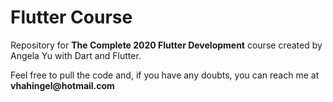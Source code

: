 <h1>Flutter Course</h1>
<p>Repository for <b>The Complete 2020 Flutter Development</b> course created by Angela Yu with Dart and Flutter.</p>
<p>Feel free to pull the code and, if you have any doubts, you can reach me at <b>vhahingel@hotmail.com</b></p>
